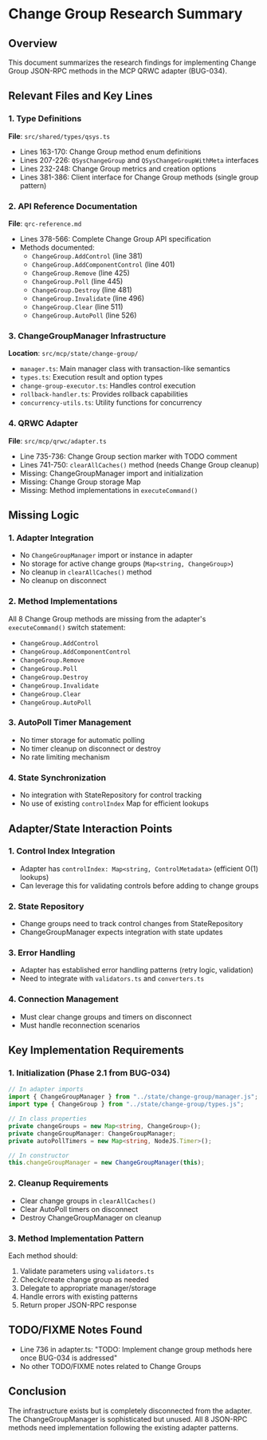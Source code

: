 # Change Group Research Summary

## Overview

This document summarizes the research findings for implementing Change Group JSON-RPC methods in the
MCP QRWC adapter (BUG-034).

## Relevant Files and Key Lines

### 1. Type Definitions

**File**: `src/shared/types/qsys.ts`

- Lines 163-170: Change Group method enum definitions
- Lines 207-226: `QSysChangeGroup` and `QSysChangeGroupWithMeta` interfaces
- Lines 232-248: Change Group metrics and creation options
- Lines 381-386: Client interface for Change Group methods (single group pattern)

### 2. API Reference Documentation

**File**: `qrc-reference.md`

- Lines 378-566: Complete Change Group API specification
- Methods documented:
  - `ChangeGroup.AddControl` (line 381)
  - `ChangeGroup.AddComponentControl` (line 401)
  - `ChangeGroup.Remove` (line 425)
  - `ChangeGroup.Poll` (line 445)
  - `ChangeGroup.Destroy` (line 481)
  - `ChangeGroup.Invalidate` (line 496)
  - `ChangeGroup.Clear` (line 511)
  - `ChangeGroup.AutoPoll` (line 526)

### 3. ChangeGroupManager Infrastructure

**Location**: `src/mcp/state/change-group/`

- `manager.ts`: Main manager class with transaction-like semantics
- `types.ts`: Execution result and option types
- `change-group-executor.ts`: Handles control execution
- `rollback-handler.ts`: Provides rollback capabilities
- `concurrency-utils.ts`: Utility functions for concurrency

### 4. QRWC Adapter

**File**: `src/mcp/qrwc/adapter.ts`

- Line 735-736: Change Group section marker with TODO comment
- Lines 741-750: `clearAllCaches()` method (needs Change Group cleanup)
- Missing: ChangeGroupManager import and initialization
- Missing: Change Group storage Map
- Missing: Method implementations in `executeCommand()`

## Missing Logic

### 1. Adapter Integration

- No `ChangeGroupManager` import or instance in adapter
- No storage for active change groups (`Map<string, ChangeGroup>`)
- No cleanup in `clearAllCaches()` method
- No cleanup on disconnect

### 2. Method Implementations

All 8 Change Group methods are missing from the adapter's `executeCommand()` switch statement:

- `ChangeGroup.AddControl`
- `ChangeGroup.AddComponentControl`
- `ChangeGroup.Remove`
- `ChangeGroup.Poll`
- `ChangeGroup.Destroy`
- `ChangeGroup.Invalidate`
- `ChangeGroup.Clear`
- `ChangeGroup.AutoPoll`

### 3. AutoPoll Timer Management

- No timer storage for automatic polling
- No timer cleanup on disconnect or destroy
- No rate limiting mechanism

### 4. State Synchronization

- No integration with StateRepository for control tracking
- No use of existing `controlIndex` Map for efficient lookups

## Adapter/State Interaction Points

### 1. Control Index Integration

- Adapter has `controlIndex: Map<string, ControlMetadata>` (efficient O(1) lookups)
- Can leverage this for validating controls before adding to change groups

### 2. State Repository

- Change groups need to track control changes from StateRepository
- ChangeGroupManager expects integration with state updates

### 3. Error Handling

- Adapter has established error handling patterns (retry logic, validation)
- Need to integrate with `validators.ts` and `converters.ts`

### 4. Connection Management

- Must clear change groups and timers on disconnect
- Must handle reconnection scenarios

## Key Implementation Requirements

### 1. Initialization (Phase 2.1 from BUG-034)

```typescript
// In adapter imports
import { ChangeGroupManager } from "../state/change-group/manager.js";
import type { ChangeGroup } from "../state/change-group/types.js";

// In class properties
private changeGroups = new Map<string, ChangeGroup>();
private changeGroupManager: ChangeGroupManager;
private autoPollTimers = new Map<string, NodeJS.Timer>();

// In constructor
this.changeGroupManager = new ChangeGroupManager(this);
```

### 2. Cleanup Requirements

- Clear change groups in `clearAllCaches()`
- Clear AutoPoll timers on disconnect
- Destroy ChangeGroupManager on cleanup

### 3. Method Implementation Pattern

Each method should:

1. Validate parameters using `validators.ts`
2. Check/create change group as needed
3. Delegate to appropriate manager/storage
4. Handle errors with existing patterns
5. Return proper JSON-RPC response

## TODO/FIXME Notes Found

- Line 736 in adapter.ts: "TODO: Implement change group methods here once BUG-034 is addressed"
- No other TODO/FIXME notes related to Change Groups

## Conclusion

The infrastructure exists but is completely disconnected from the adapter. The ChangeGroupManager is
sophisticated but unused. All 8 JSON-RPC methods need implementation following the existing adapter
patterns.
